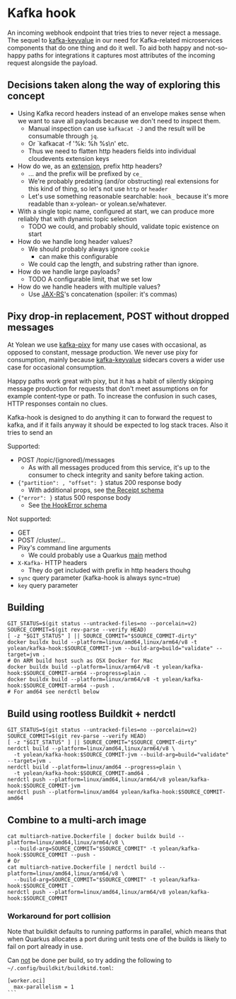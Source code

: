 # Kafka hook

An incoming webhook endpoint that tries tries to never reject a message.
The sequel to [kafka-keyvalue](https://github.com/Yolean/kafka-keyvalue) in our need
for Kafka-related microservices components that do one thing and do it well.
To aid both happy and not-so-happy paths for integrations it captures most attributes of the incoming request alongside the payload.

## Decisions taken along the way of exploring this concept

 * Using Kafka record headers instead of an envelope makes sense when we want to save all payloads because we don't need to inspect them.
   - Manual inspection can use `kafkacat -J` and the result will be consumable through `jq`.
   - Or `kafkacat -f '%k: %h %s\n' etc.
   - Thus we need to flatten http headers fields into individual cloudevents extension keys
 * How do we, as an [extension](), prefix http headers?
   - ... and the prefix will be prefixed by `ce_`
   - We're probably predating (and/or obstructing) real extensions for this kind of thing, so let's not use `http` or `header`
   - Let's use something reasonable searchable:
     `hook_` because it's more readable than x-yolean- or yolean.se/whatever.
 * With a single topic name, configured at start, we can produce more reliably that with dynamic topic selection
   - TODO we could, and probably should, validate topic existence on start
 * How do we handle long header values?
   - We should probably always ignore `cookie`
     - can make this configurable
   - We could cap the length, and substring rather than ignore.
 * How do we handle large payloads?
   - TODO A configurable limit, that we set low
 * How do we handle headers with multiple values?
   - Use [JAX-RS](https://jax-rs.github.io/apidocs/2.1/javax/ws/rs/core/HttpHeaders.html#getHeaderString-java.lang.String-)'s concatenation (spoiler: it's commas)

## Pixy drop-in replacement, POST without dropped messages

At Yolean we use [kafka-pixy](https://github.com/mailgun/kafka-pixy) for many use cases with occasional, as opposed to constant, message production.
We never use pixy for consumption,
mainly because [kafka-keyvalue](https://github.com/Yolean/kafka-keyvalue) sidecars covers a wider use case for occasional consumption.

Happy paths work great with pixy,
but it has a habit of silently skipping message production for requests that don't meet assumptions on for example content-type or path.
To increase the confusion in such cases, HTTP responses contain no clues.

Kafka-hook is designed to do anything it can to forward the request to kafka,
and if it fails anyway it should be expected to log stack traces.
Also it tries to send an

Supported:
 - POST /topic/{ignored}/messages
   - As with all messages produced from this service,
     it's up to the consumer to check integrity and sanity before taking action.
 - `{"partition": , "offset": }` status 200 response body
   - With additional props, see [the Receipt schema](./src/main/resources/v1-schema/Receipt.yaml)
 - `{"error": }` status 500 response body
   - See [the HookError schema](./src/main/resources/v1-schema/HookError.yaml)

Not supported:
 - GET
 - POST /cluster/...
 - Pixy's command line arguments
   - We could probably use a Quarkus [main](https://quarkus.io/guides/lifecycle#the-main-method) method
 - `X-Kafka-` HTTP headers
   - They do get included with prefix in http headers thouhg
 - `sync` query parameter (kafka-hook is always sync=true)
 - `key` query parameter

## Building

```
GIT_STATUS=$(git status --untracked-files=no --porcelain=v2)
SOURCE_COMMIT=$(git rev-parse --verify HEAD)
[ -z "$GIT_STATUS" ] || SOURCE_COMMIT="$SOURCE_COMMIT-dirty"
docker buildx build --platform=linux/amd64,linux/arm64/v8 -t yolean/kafka-hook:$SOURCE_COMMIT-jvm --build-arg=build="validate" --target=jvm .
# On ARM build host such as OSX Docker for Mac
docker buildx build --platform=linux/arm64/v8 -t yolean/kafka-hook:$SOURCE_COMMIT-arm64 --progress=plain .
docker buildx build --platform=linux/arm64/v8 -t yolean/kafka-hook:$SOURCE_COMMIT-arm64 --push .
# For amd64 see nerdctl below
```

## Build using rootless Buildkit + nerdctl

```
GIT_STATUS=$(git status --untracked-files=no --porcelain=v2)
SOURCE_COMMIT=$(git rev-parse --verify HEAD)
[ -z "$GIT_STATUS" ] || SOURCE_COMMIT="$SOURCE_COMMIT-dirty"
nerdctl build --platform=linux/amd64,linux/arm64/v8 \
  -t yolean/kafka-hook:$SOURCE_COMMIT-jvm --build-arg=build="validate" --target=jvm .
nerdctl build --platform=linux/amd64 --progress=plain \
  -t yolean/kafka-hook:$SOURCE_COMMIT-amd64 .
nerdctl push --platform=linux/amd64,linux/arm64/v8 yolean/kafka-hook:$SOURCE_COMMIT-jvm
nerdctl push --platform=linux/amd64 yolean/kafka-hook:$SOURCE_COMMIT-amd64
```

## Combine to a multi-arch image

```
cat multiarch-native.Dockerfile | docker buildx build --platform=linux/amd64,linux/arm64/v8 \
  --build-arg=SOURCE_COMMIT="$SOURCE_COMMIT" -t yolean/kafka-hook:$SOURCE_COMMIT --push -
# Or
cat multiarch-native.Dockerfile | nerdctl build --platform=linux/amd64,linux/arm64/v8 \
  --build-arg=SOURCE_COMMIT="$SOURCE_COMMIT" -t yolean/kafka-hook:$SOURCE_COMMIT -
nerdctl push --platform=linux/amd64,linux/arm64/v8 yolean/kafka-hook:$SOURCE_COMMIT
```

### Workaround for port collision

Note that buildkit defaults to running patforms in parallel,
which means that when Quarkus allocates a port during unit tests
one of the builds is likely to fail on port already in use.

Can [not](https://github.com/moby/buildkit/issues/1032#issuecomment-938253351) be done per build,
so try adding the following to `~/.config/buildkit/buildkitd.toml`:

````
[worker.oci]
  max-parallelism = 1
```
